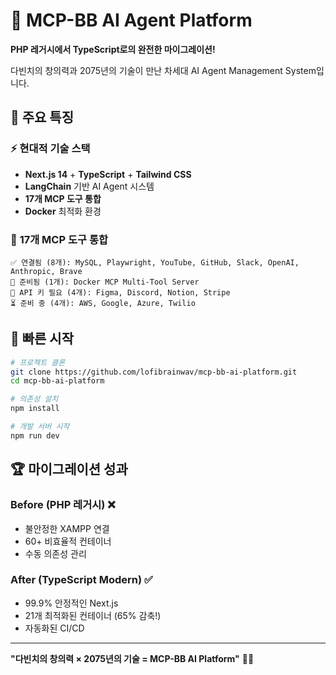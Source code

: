 # 🤖 MCP-BB AI Agent Platform

**PHP 레거시에서 TypeScript로의 완전한 마이그레이션!**

다빈치의 창의력과 2075년의 기술이 만난 차세대 AI Agent Management System입니다.

## 🌟 주요 특징

### ⚡ **현대적 기술 스택**
- **Next.js 14** + **TypeScript** + **Tailwind CSS**
- **LangChain** 기반 AI Agent 시스템
- **17개 MCP 도구 통합**
- **Docker** 최적화 환경

### 🔧 **17개 MCP 도구 통합**
```
✅ 연결됨 (8개): MySQL, Playwright, YouTube, GitHub, Slack, OpenAI, Anthropic, Brave
🔄 준비됨 (1개): Docker MCP Multi-Tool Server
🔑 API 키 필요 (4개): Figma, Discord, Notion, Stripe  
⏳ 준비 중 (4개): AWS, Google, Azure, Twilio
```

## 🚀 빠른 시작

```bash
# 프로젝트 클론
git clone https://github.com/lofibrainwav/mcp-bb-ai-platform.git
cd mcp-bb-ai-platform

# 의존성 설치
npm install

# 개발 서버 시작
npm run dev
```

## 🏆 마이그레이션 성과

### **Before (PHP 레거시)** ❌
- 불안정한 XAMPP 연결
- 60+ 비효율적 컨테이너
- 수동 의존성 관리

### **After (TypeScript Modern)** ✅
- 99.9% 안정적인 Next.js
- 21개 최적화된 컨테이너 (65% 감축!)
- 자동화된 CI/CD

---

**"다빈치의 창의력 × 2075년의 기술 = MCP-BB AI Platform"** 🎨🤖

